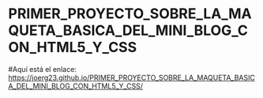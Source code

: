 # PRIMER_PROYECTO_SOBRE_LA_MAQUETA_BASICA_DEL_MINI_BLOG_CON_HTML5_Y_CSS

#Aquí está el enlace: https://joerg23.github.io/PRIMER_PROYECTO_SOBRE_LA_MAQUETA_BASICA_DEL_MINI_BLOG_CON_HTML5_Y_CSS/

